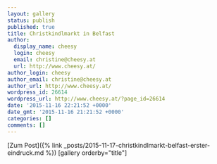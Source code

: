 ```yaml
---
layout: gallery
status: publish
published: true
title: Christkindlmarkt in Belfast
author:
  display_name: cheesy
  login: cheesy
  email: christine@cheesy.at
  url: http://www.cheesy.at/
author_login: cheesy
author_email: christine@cheesy.at
author_url: http://www.cheesy.at/
wordpress_id: 26614
wordpress_url: http://www.cheesy.at/?page_id=26614
date: '2015-11-16 22:21:52 +0000'
date_gmt: '2015-11-16 21:21:52 +0000'
categories: []
comments: []
---
```


[Zum Post]({% link _posts/2015-11-17-christkindlmarkt-belfast-erster-eindruck.md %})
[gallery orderby="title"]
